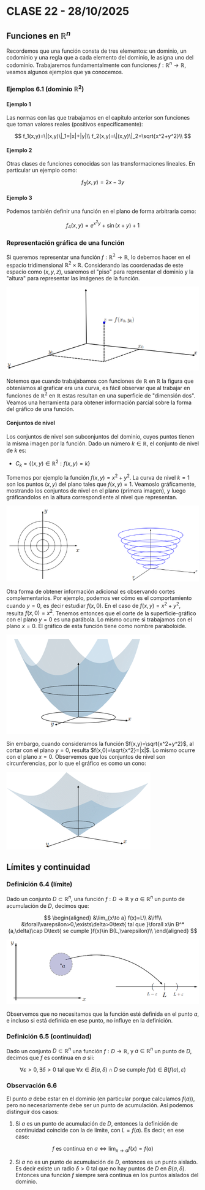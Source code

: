 # CLASE 22 - 28/10/2025

## Funciones en $\mathbb{R}^n$

Recordemos que una función consta de tres elementos: un dominio, un codominio y una regla que a cada elemento del dominio, le asigna uno del codominio.
Trabajaremos fundamentalmente con funciones $f:\mathbb{R}^n\to\mathbb{R}$, veamos algunos ejemplos que ya conocemos.

### Ejemplos 6.1 (dominio $\mathbb{R}^2$)

#### Ejemplo 1

Las normas con las que trabajamos en el capítulo anterior son funciones que toman valores reales (positivos específicamente):

$$
f_1(x,y)=\|(x,y)\|_1=|x|+|y|\\
f_2(x,y)=\|(x,y)\|_2=\sqrt{x^2+y^2}\\
$$

#### Ejemplo 2

Otras clases de funciones conocidas son las transformaciones lineales. En particular un ejemplo como:

$$
f_3(x,y)=2x-3y
$$

#### Ejemplo 3

Podemos también definir una función en el plano de forma arbitraria como:

$$
f_4(x,y)=e^{x^2y}+\sin(x+y)+1
$$

### Representación gráfica de una función

Si queremos representar una función $f:\mathbb{R^2}\to\mathbb{R}$, lo debemos hacer en el espacio tridimensional $\mathbb{R}^2\times\mathbb{R}$.
Considerando las coordenadas de este espacio como $(x,y,z)$, usaremos el "piso" para representar el dominio y la "altura" para representar las imágenes de la función.

![Figura 1](../img/clase22fig1.png)

Notemos que cuando trabajabamos con funciones de $\mathbb{R}$ en $\mathbb{R}$ la figura que obteníamos al graficar era una curva, es fácil observar que al trabajar en funciones de $\mathbb{R^2}$ en $\mathbb{R}$ estas resultan en una superficie de "dimensión dos".
Veamos una herramienta para obtener información parcial sobre la forma del gráfico de una función.

#### Conjuntos de nivel

Los conjuntos de nivel son subconjuntos del dominio, cuyos puntos tienen la misma imagen por la función.
Dado un número $k\in\mathbb{R}$, el conjunto de nivel de $k$ es:

- $C_k=\{(x,y)\in\mathbb{R}^2: f(x,y)=k\}$

Tomemos por ejemplo la función $f(x,y)=x^2+y^2$. La curva de nivel $k=1$ son los puntos $(x,y)$ del plano tales que $f(x,y)=1$.
Veamoslo gráficamente, mostrando los conjuntos de nivel en el plano (primera imagen), y luego gráficandolos en la altura correspondiente al nivel que representan.

![Figura 2](../img/clase22fig2.png)

Otra forma de obtener información adicional es observando cortes complementarios. Por ejemplo, podemos ver cómo es el comportamiento cuando $y=0$, es decir estudiar $f(x,0)$.
En el caso de $f(x,y)=x^2+y^2$, resulta $f(x,0)=x^2$. Tenemos entonces que el corte de la superficie-gráfico con el plano $y=0$ es una parábola. Lo mismo ocurre si trabajamos con el plano $x=0$. El gráfico de esta función tiene como nombre paraboloide.

![Figura 3](../img/clase22fig3.png)

Sin embargo, cuando consideramos la función $f(x,y)=\sqrt{x^2+y^2}$, al cortar con el plano $y=0$, resulta $f(x,0)=\sqrt{x^2}=|x|$. Lo mismo ocurre con el plano $x=0$. Observemos que los conjuntos de nivel son circunferencias, por lo que el gráfico es como un cono:

![Figura 4](../img/clase22fig4.png)

## Límites y continuidad

### Definición 6.4 (límite)

Dado un conjunto $D\subset\mathbb{R}^n$, una función $f:D\to\mathbb{R}$ y $a\in\mathbb{R}^n$ un punto de acumulación de $D$, decimos que:

$$
\begin{aligned}
&\lim_{x\to a} f(x)=L\\
&\iff\\
&\forall\varepsilon>0,\exists\delta>0\text{ tal que }\forall x\in B^*(a,\delta)\cap D\text{ se cumple }f(x)\in B(L,\varepsilon)\\
\end{aligned}
$$

![Figura 5](../img/clase22fig5.png)

Observemos que no necesitamos que la función esté definida en el punto $a$, e incluso si está definida en ese punto, no influye en la definición.

### Definición 6.5 (continuidad)

Dado un conjunto $D\subset\mathbb{R}^n$ una función $f:D\to\mathbb{R}$, y $a\in\mathbb{R}^n$ un punto de $D$, decimos que $f$ es continua en $a$ sii:

$$
\forall\varepsilon>0,\exists\delta>0\text{ tal que }\forall x\in B(a,\delta)\cap D\text{ se cumple }f(x)\in B(f(a),\varepsilon)
$$

### Observación 6.6

El punto $a$ debe estar en el dominio (en particular porque calculamos $f(a)$), pero no necesariamente debe ser un punto de acumulación. Así podemos distinguir dos casos:

1. Si $a$ es un punto de acumulación de $D$, entonces la definición de continuidad coincide con la de límite, con $L=f(a)$. Es decir, en ese caso:

$$
f\text{ es continua en }a\iff\lim_{x\to a}f(x)=f(a)
$$

2. Si $a$ no es un punto de acumulación de $D$, entonces es un punto aislado. Es decir existe un radio $\delta>0$ tal que no hay puntos de $D$ en $B(a,\delta)$. Entonces una función $f$ siempre será continua en los puntos aislados del dominio.

